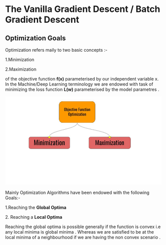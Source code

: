 <h1><b>The Vanilla Gradient Descent / Batch Gradient Descent </b> </h1>
<h2> Optimization Goals </h2>
<p>Optimization refers maily to two basic concepts :-</p>
<p>1.Minimization</p>
<p>2.Maximization</p>
<p>of the objective function <b>f(x)</b> parameterised by our independent variable x. In the Machine/Deep Learning terminology we are endowed with task of minimizing the loss function <b>L(w)</b> parameterised by the model parametres .</p>
<p align="center">
  <img src="https://github.com/Nilotpal1998/Optimization-Algorithms/blob/main/Gradient%20Descent/gradient_images/chart1.jpg" width="550" title="Goal of Optimization">
</p>
<p>Mainly Optimization Algorithms have been endowed with the following Goals:-</p>
<p>1.Reaching the <b>Global Optima</b> </p>
<p>2. Reaching a <b>Local Optima </b></p>
<p>Reaching the global optima is possible generally if the function is convex i.e any local minima is global minima . Whereas we are satisfied to be at the local minima of a neighbourhood if we are having the non convex scenario .</p>
